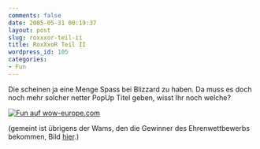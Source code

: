 ```yaml
---
comments: false
date: 2005-05-31 00:19:37
layout: post
slug: roxxxor-teil-ii
title: RoxXxoR Teil II
wordpress_id: 105
categories:
- Fun
---
```


Die scheinen ja eine Menge Spass bei Blizzard zu haben. Da muss es doch noch mehr solcher netter PopUp Titel geben, wisst Ihr noch welche?

[![Fun auf wow-europe.com](http://photos9.flickr.com/16515900_db4a754826_o.jpg)](http://www.flickr.com/photos/walsweer/16515900/)

(gemeint ist übrigens der Wams, den die Gewinner des Ehrenwettbewerbs bekommen, Bild [hier](http://www.wow-europe.com/shared/wow-com/images/news/2005-05/honortabard-screen.jpg).)
